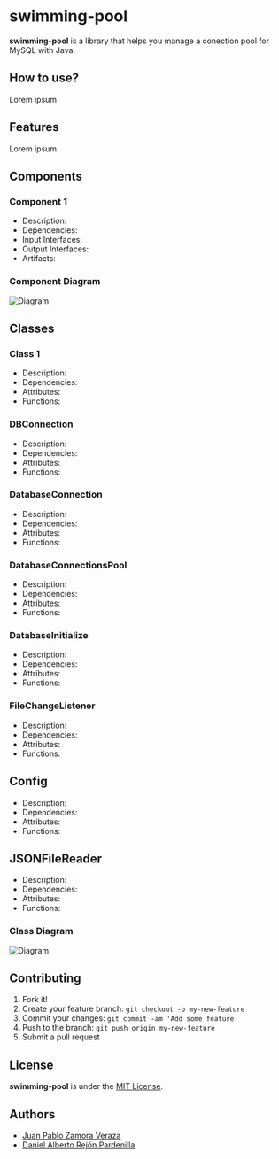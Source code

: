 # swimming-pool

**swimming-pool** is a library that helps you manage a conection pool for MySQL with Java.

## How to use?

Lorem ipsum

## Features

Lorem ipsum

## Components

### Component 1
* Description:
* Dependencies:
* Input Interfaces:
* Output Interfaces:
* Artifacts: <!-- Archivos que deben utilizarse, así como librerías (ejemplo archivo de configuración, librería de MySQL). -->

### Component Diagram

![Diagram](http://3.bp.blogspot.com/-AT2_LdK0jYY/Th2tAZ31VpI/AAAAAAAAQwA/WZi8JieYlCU/s1600/component+diagram.gif)

## Classes

### Class 1
* Description:
* Dependencies: <!-- Dependencias con otras clases: <<Listar las asociaciones, nombre y descripción -->
* Attributes: <!-- Enumerarlas y adicionar el nombre, tipo, visibilidad, valor por omisión y descripción. -->
* Functions: <!-- Enumerarlas y adicionar el nombre, listado de argumentos con su tipo, valor de retorno, visibilidad, si es función pública mencionar el servicio que esta implementando (componente e interface de salida) y descripción. -->

### DBConnection

* Description:
* Dependencies:
* Attributes:
* Functions:

### DatabaseConnection

* Description:
* Dependencies:
* Attributes:
* Functions:

### DatabaseConnectionsPool

* Description:
* Dependencies:
* Attributes:
* Functions:

### DatabaseInitialize

* Description:
* Dependencies:
* Attributes:
* Functions:

### FileChangeListener

* Description:
* Dependencies:
* Attributes:
* Functions:

## Config

* Description:
* Dependencies:
* Attributes:
* Functions:

## JSONFileReader

* Description:
* Dependencies:
* Attributes:
* Functions:

### Class Diagram

![Diagram](http://3.bp.blogspot.com/-AT2_LdK0jYY/Th2tAZ31VpI/AAAAAAAAQwA/WZi8JieYlCU/s1600/component+diagram.gif) 

## Contributing

1. Fork it!
2. Create your feature branch: `git checkout -b my-new-feature`
3. Commit your changes: `git commit -am 'Add some feature'`
4. Push to the branch: `git push origin my-new-feature`
5. Submit a pull request

## License

**swimming-pool** is under the [MIT License](https://opensource.org/licenses/MIT).

## Authors

* [Juan Pablo Zamora Veraza](https://github.com/jupazave)
* [Daniel Alberto Rejón Pardenilla](https://github.com/rejonpardenilla)
